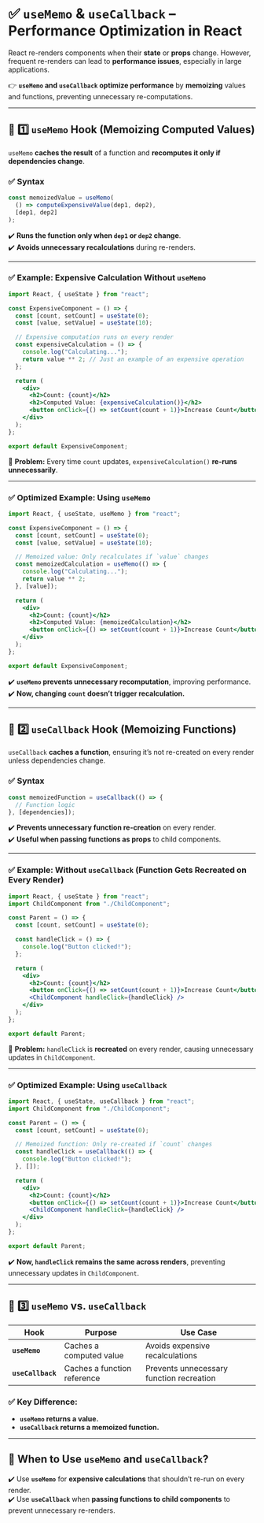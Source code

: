 # ✅ **`useMemo` & `useCallback` – Performance Optimization in React**

React re-renders components when their **state** or **props** change. However, frequent re-renders can lead to **performance issues**, especially in large applications.

👉 **`useMemo` and `useCallback` optimize performance** by **memoizing** values and functions, preventing unnecessary re-computations.

---

## 🔹 **1️⃣ `useMemo` Hook (Memoizing Computed Values)**

`useMemo` **caches the result** of a function and **recomputes it only if dependencies change**.

### ✅ **Syntax**

```jsx
const memoizedValue = useMemo(
  () => computeExpensiveValue(dep1, dep2),
  [dep1, dep2]
);
```

✔️ **Runs the function only when `dep1` or `dep2` change**.  
✔️ **Avoids unnecessary recalculations** during re-renders.

---

### ✅ **Example: Expensive Calculation Without `useMemo`**

```jsx
import React, { useState } from "react";

const ExpensiveComponent = () => {
  const [count, setCount] = useState(0);
  const [value, setValue] = useState(10);

  // Expensive computation runs on every render
  const expensiveCalculation = () => {
    console.log("Calculating...");
    return value ** 2; // Just an example of an expensive operation
  };

  return (
    <div>
      <h2>Count: {count}</h2>
      <h2>Computed Value: {expensiveCalculation()}</h2>
      <button onClick={() => setCount(count + 1)}>Increase Count</button>
    </div>
  );
};

export default ExpensiveComponent;
```

🔴 **Problem:** Every time `count` updates, `expensiveCalculation()` **re-runs unnecessarily**.

---

### ✅ **Optimized Example: Using `useMemo`**

```jsx
import React, { useState, useMemo } from "react";

const ExpensiveComponent = () => {
  const [count, setCount] = useState(0);
  const [value, setValue] = useState(10);

  // Memoized value: Only recalculates if `value` changes
  const memoizedCalculation = useMemo(() => {
    console.log("Calculating...");
    return value ** 2;
  }, [value]);

  return (
    <div>
      <h2>Count: {count}</h2>
      <h2>Computed Value: {memoizedCalculation}</h2>
      <button onClick={() => setCount(count + 1)}>Increase Count</button>
    </div>
  );
};

export default ExpensiveComponent;
```

✔️ **`useMemo` prevents unnecessary recomputation**, improving performance.  
✔️ **Now, changing `count` doesn’t trigger recalculation.**

---

## 🔹 **2️⃣ `useCallback` Hook (Memoizing Functions)**

`useCallback` **caches a function**, ensuring it’s not re-created on every render unless dependencies change.

### ✅ **Syntax**

```jsx
const memoizedFunction = useCallback(() => {
  // Function logic
}, [dependencies]);
```

✔️ **Prevents unnecessary function re-creation** on every render.  
✔️ **Useful when passing functions as props** to child components.

---

### ✅ **Example: Without `useCallback` (Function Gets Recreated on Every Render)**

```jsx
import React, { useState } from "react";
import ChildComponent from "./ChildComponent";

const Parent = () => {
  const [count, setCount] = useState(0);

  const handleClick = () => {
    console.log("Button clicked!");
  };

  return (
    <div>
      <h2>Count: {count}</h2>
      <button onClick={() => setCount(count + 1)}>Increase Count</button>
      <ChildComponent handleClick={handleClick} />
    </div>
  );
};

export default Parent;
```

🔴 **Problem:** `handleClick` is **recreated** on every render, causing unnecessary updates in `ChildComponent`.

---

### ✅ **Optimized Example: Using `useCallback`**

```jsx
import React, { useState, useCallback } from "react";
import ChildComponent from "./ChildComponent";

const Parent = () => {
  const [count, setCount] = useState(0);

  // Memoized function: Only re-created if `count` changes
  const handleClick = useCallback(() => {
    console.log("Button clicked!");
  }, []);

  return (
    <div>
      <h2>Count: {count}</h2>
      <button onClick={() => setCount(count + 1)}>Increase Count</button>
      <ChildComponent handleClick={handleClick} />
    </div>
  );
};

export default Parent;
```

✔️ **Now, `handleClick` remains the same across renders**, preventing unnecessary updates in `ChildComponent`.

---

## 🔹 **3️⃣ `useMemo` vs. `useCallback`**

| Hook              | Purpose                     | Use Case                                 |
| ----------------- | --------------------------- | ---------------------------------------- |
| **`useMemo`**     | Caches a computed value     | Avoids expensive recalculations          |
| **`useCallback`** | Caches a function reference | Prevents unnecessary function recreation |

### ✅ **Key Difference:**

- **`useMemo` returns a **value**.**
- **`useCallback` returns a **memoized function**.**

---

## 📌 **When to Use `useMemo` and `useCallback`?**

✔️ Use **`useMemo`** for **expensive calculations** that shouldn’t re-run on every render.  
✔️ Use **`useCallback`** when **passing functions to child components** to prevent unnecessary re-renders.


